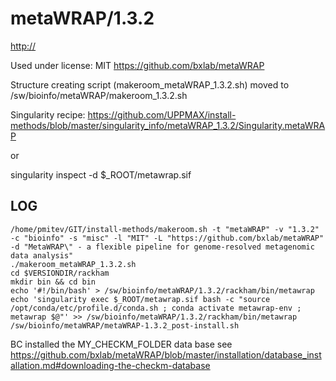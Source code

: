 metaWRAP/1.3.2
========================

<http://>

Used under license:
MIT
<https://github.com/bxlab/metaWRAP>

Structure creating script (makeroom_metaWRAP_1.3.2.sh) moved to /sw/bioinfo/metaWRAP/makeroom_1.3.2.sh

Singularity recipe: https://github.com/UPPMAX/install-methods/blob/master/singularity_info/metaWRAP_1.3.2/Singularity.metaWRAP

or

singularity inspect -d $_ROOT/metawrap.sif

LOG
---

    /home/pmitev/GIT/install-methods/makeroom.sh -t "metaWRAP" -v "1.3.2" -c "bioinfo" -s "misc" -l "MIT" -L "https://github.com/bxlab/metaWRAP" -d "MetaWRAP\" - a flexible pipeline for genome-resolved metagenomic data analysis"
    ./makeroom_metaWRAP_1.3.2.sh
    cd $VERSIONDIR/rackham
    mkdir bin && cd bin
    echo '#!/bin/bash' > /sw/bioinfo/metaWRAP/1.3.2/rackham/bin/metawrap
    echo 'singularity exec $_ROOT/metawrap.sif bash -c "source /opt/conda/etc/profile.d/conda.sh ; conda activate metawrap-env ; metawrap $@"' >> /sw/bioinfo/metaWRAP/1.3.2/rackham/bin/metawrap
    /sw/bioinfo/metaWRAP/metaWRAP-1.3.2_post-install.sh
    
    
BC installed the MY_CHECKM_FOLDER data base see https://github.com/bxlab/metaWRAP/blob/master/installation/database_installation.md#downloading-the-checkm-database

